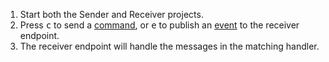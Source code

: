  1. Start both the Sender and Receiver projects.
 1. Press <kbd>c</kbd> to send a [command](/nservicebus/messaging/messages-events-commands.md), or <kbd>e</kbd> to publish an [event](/nservicebus/messaging/messages-events-commands.md) to the receiver endpoint.
 1. The receiver endpoint will handle the messages in the matching handler.
